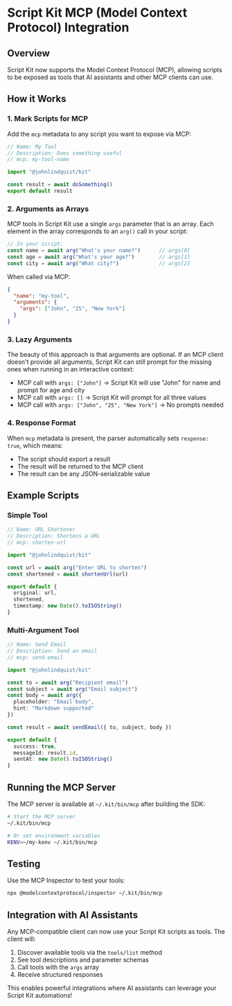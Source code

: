# Script Kit MCP (Model Context Protocol) Integration

## Overview

Script Kit now supports the Model Context Protocol (MCP), allowing scripts to be exposed as tools that AI assistants and other MCP clients can use.

## How it Works

### 1. Mark Scripts for MCP

Add the `mcp` metadata to any script you want to expose via MCP:

```typescript
// Name: My Tool
// Description: Does something useful
// mcp: my-tool-name

import "@johnlindquist/kit"

const result = await doSomething()
export default result
```

### 2. Arguments as Arrays

MCP tools in Script Kit use a single `args` parameter that is an array. Each element in the array corresponds to an `arg()` call in your script:

```typescript
// In your script:
const name = await arg("What's your name?")      // args[0]
const age = await arg("What's your age?")        // args[1]
const city = await arg("What city?")             // args[2]
```

When called via MCP:
```json
{
  "name": "my-tool",
  "arguments": {
    "args": ["John", "25", "New York"]
  }
}
```

### 3. Lazy Arguments

The beauty of this approach is that arguments are optional. If an MCP client doesn't provide all arguments, Script Kit can still prompt for the missing ones when running in an interactive context:

- MCP call with `args: ["John"]` → Script Kit will use "John" for name and prompt for age and city
- MCP call with `args: []` → Script Kit will prompt for all three values
- MCP call with `args: ["John", "25", "New York"]` → No prompts needed

### 4. Response Format

When `mcp` metadata is present, the parser automatically sets `response: true`, which means:
- The script should export a result
- The result will be returned to the MCP client
- The result can be any JSON-serializable value

## Example Scripts

### Simple Tool
```typescript
// Name: URL Shortener
// Description: Shortens a URL
// mcp: shorten-url

import "@johnlindquist/kit"

const url = await arg("Enter URL to shorten")
const shortened = await shortenUrl(url)

export default {
  original: url,
  shortened,
  timestamp: new Date().toISOString()
}
```

### Multi-Argument Tool
```typescript
// Name: Send Email
// Description: Send an email
// mcp: send-email

import "@johnlindquist/kit"

const to = await arg("Recipient email")
const subject = await arg("Email subject")
const body = await arg({
  placeholder: "Email body",
  hint: "Markdown supported"
})

const result = await sendEmail({ to, subject, body })

export default {
  success: true,
  messageId: result.id,
  sentAt: new Date().toISOString()
}
```

## Running the MCP Server

The MCP server is available at `~/.kit/bin/mcp` after building the SDK:

```bash
# Start the MCP server
~/.kit/bin/mcp

# Or set environment variables
KENV=~/my-kenv ~/.kit/bin/mcp
```

## Testing

Use the MCP Inspector to test your tools:

```bash
npx @modelcontextprotocol/inspector ~/.kit/bin/mcp
```

## Integration with AI Assistants

Any MCP-compatible client can now use your Script Kit scripts as tools. The client will:

1. Discover available tools via the `tools/list` method
2. See tool descriptions and parameter schemas
3. Call tools with the `args` array
4. Receive structured responses

This enables powerful integrations where AI assistants can leverage your Script Kit automations!